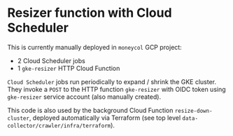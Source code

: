 # Resizer function with Cloud Scheduler

This is currently manually deployed in `moneycol` GCP project:
- 2 Cloud Scheduler jobs
- 1 `gke-resizer` HTTP Cloud Function

`Cloud Scheduler` jobs run periodically to expand / shrink the GKE cluster.
They invoke a `POST` to the HTTP function `gke-resizer` with OIDC token using `gke-resizer` service account (also manually created).

This code is also used by the background Cloud Function `resize-down-cluster`, deployed automatically via Terraform (see top level `data-collector/crawler/infra/terraform`).
